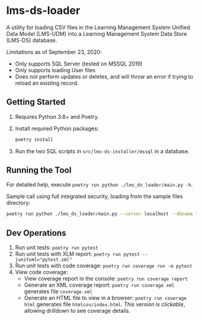 # lms-ds-loader

A utility for loading CSV files in the Learning Management System Unified Data
Model (LMS-UDM) into a Learning Management System Data Store (LMS-DS) database.

Limitations as of September 23, 2020:

* Only supports SQL Server (tested on MSSQL 2019)
* Only supports loading User files
* Does not perform updates or deletes, and will throw an error if trying to
  reload an existing record.

## Getting Started

1. Requires Python 3.8+ and Poetry.
1. Install required Python packages:

   ```bash
   poetry install
   ```

1. Run the two SQL scripts in `src/lms-ds-installer/mssql` in a database.

## Running the Tool

For detailed help, execute `poetry run python ./lms_ds_loader/main.py -h`.

Sample call using full integrated security, loading from the sample files
directory:

```bash
poetry run python ./lms_ds_loader/main.py --server localhost --dbname fizz --useintegratedsecurity --csvpath ../../docs/sample-out
```

## Dev Operations

1. Run unit tests: `poetry run pytest`
1. Run unit tests with XLM report: `poetry run pytest --junitxml="pytest.xml"`
1. Run unit tests with code coverage: `poetry run coverage run -m pytest`
1. View code coverage:
    * View coverage report in the console: `poetry run coverage report`
    * Generate an XML coverage report: `poetry run coverage xml` generates file
      `coverage.xml`
    * Generate an HTML file to view in a browser: `poetry run coverage html`
      generates file  `htmlcov/index.html`. *This version is clickable*,
      allowing drilldown to see coverage details.
